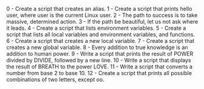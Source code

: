 0 - Create a script that creates an alias.
1 - Create a script that prints hello user, where user is the current Linux user.
2 - The path to success is to take massive, determined action.
3 -  If the path be beautiful, let us not ask where it leads.
4 - Create a script that lists environment variables.
5 - Create a script that lists all local variables and environment variables, and functions.
6 - Create a script that creates a new local variable.
7 - Create a script that creates a new global variable.
8 - Every addition to true knowledge is an addition to human power.
9 - Write a script that prints the result of POWER divided by DIVIDE, followed by a new line.
10 - Write a script that displays the result of BREATH to the power LOVE.
11 - Write a script that converts a number from base 2 to base 10.
12 - Create a script that prints all possible combinations of two letters, except oo.
